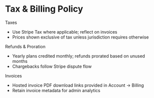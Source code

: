 # Tax & Billing Policy

Taxes
- Use Stripe Tax where applicable; reflect on invoices
- Prices shown exclusive of tax unless jurisdiction requires otherwise

Refunds & Proration
- Yearly plans credited monthly; refunds prorated based on unused months
- Chargebacks follow Stripe dispute flow

Invoices
- Hosted invoice PDF download links provided in Account → Billing
- Retain invoice metadata for admin analytics

